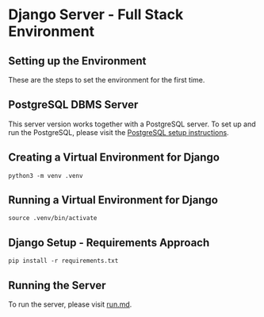 # Django Server - Full Stack Environment
## Setting up the Environment

These are the steps to set the environment for the first time.

## PostgreSQL DBMS Server

This server version works together with a PostgreSQL server. To set up and run the PostgreSQL, please visit the [PostgreSQL setup instructions](../1-postgresql/README.md).

## Creating a Virtual Environment for Django

~~~
python3 -m venv .venv
~~~

## Running a Virtual Environment for Django

~~~
source .venv/bin/activate
~~~

## Django Setup - Requirements Approach

~~~
pip install -r requirements.txt
~~~

## Running the Server

To run the server, please visit [run.md](run.md).
